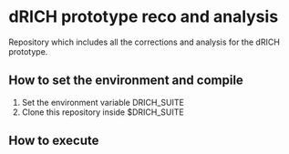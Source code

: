 # dRICH prototype reco and analysis
Repository which includes all the corrections and analysis for the dRICH prototype.

## How to set the environment and compile
1. Set the environment variable DRICH\_SUITE
2. Clone this repository inside $DRICH\_SUITE

## How to execute

